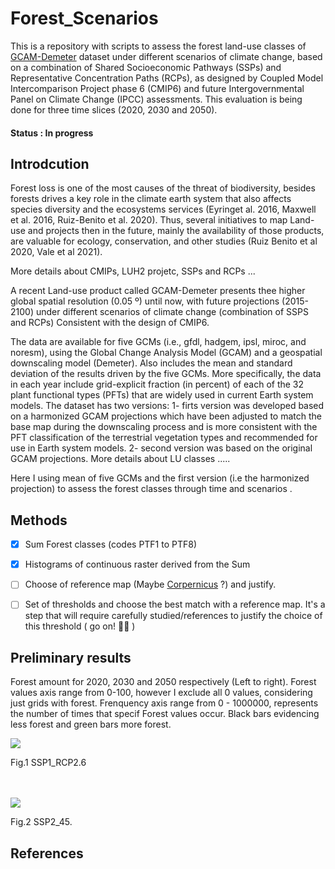 # Forest_Scenarios
This is a repository with scripts to assess the forest land-use classes of [GCAM-Demeter](https://data.pnnl.gov/dataset/13192) dataset under different scenarios of climate change, based on a combination of Shared Socioeconomic Pathways (SSPs) and Representative Concentration Paths (RCPs), as designed by Coupled Model Intercomparison Project phase 6 (CMIP6) and future Intergovernmental Panel on Climate Change (IPCC) assessments. This evaluation is being done for three time slices (2020, 2030 and 2050).
#### Status : In progress

## Introdcution
Forest loss is one of the most causes of the threat of biodiversity, besides forests drives a key role in the climate earth system that also affects species diversity and the ecosystems services (Eyringet al. 2016, Maxwell et al. 2016, Ruiz-Benito et al. 2020). Thus, several initiatives to map Land-use and projects then in the future, mainly the availability of those products, are valuable for ecology, conservation, and other studies  (Ruiz Benito et al 2020, Vale et al 2021).

More details about CMIPs, LUH2 projetc, SSPs and RCPs ...


A recent Land-use product called GCAM-Demeter presents thee higher global spatial resolution (0.05 º) until now, with future projections (2015-2100) under different scenarios of climate change (combination of SSPS and RCPs) Consistent with the design of CMIP6.

The data are available for five GCMs (i.e., gfdl, hadgem, ipsl, miroc, and noresm), using the Global Change Analysis Model (GCAM) and a geospatial downscaling model (Demeter). Also includes the mean and standard deviation of the results driven by the five GCMs. More specifically, the data in each year include grid-explicit fraction (in percent) of each of the 32 plant functional types (PFTs) that are widely used in current Earth system models. The dataset has two versions: 1- firts version was developed based on a harmonized GCAM projections which have been adjusted to match the base map during the downscaling process and is more consistent with the PFT classification of the terrestrial vegetation types and recommended for use in Earth system models. 2- second version was based on the original GCAM projections.
More details about LU classes .....

Here I using mean of five GCMs and the first version (i.e the harmonized projection)  to assess the forest classes through time and scenarios .


## Methods

- [x] Sum Forest classes (codes PTF1 to PTF8)
- [x] Histograms of continuous raster derived from the Sum
- [ ] Choose of reference map (Maybe [Corpernicus](https://land.copernicus.eu/global/products/lc) ?) and justify.
- [ ] Set of thresholds and choose the best match with a reference map. It's a step that will require carefully studied/references to justify the choice of this threshold ( go on! :female_detective:	)


## Preliminary results 
Forest amount for 2020, 2030 and 2050 respectively (Left to right). Forest values axis range from 0-100, however I exclude all 0 values, considering just grids with forest. Frenquency axis range from 0 - 1000000, represents the number of times that specif Forest values occur. Black bars evidencing less forest and green bars more forest.


![](https://i.imgur.com/3Rg8B5n.png)


Fig.1 SSP1_RCP2.6
<br /> 
<br /> 
<br /> 

![](https://i.imgur.com/VodtnoE.png)


Fig.2 SSP2_45. 

## References





